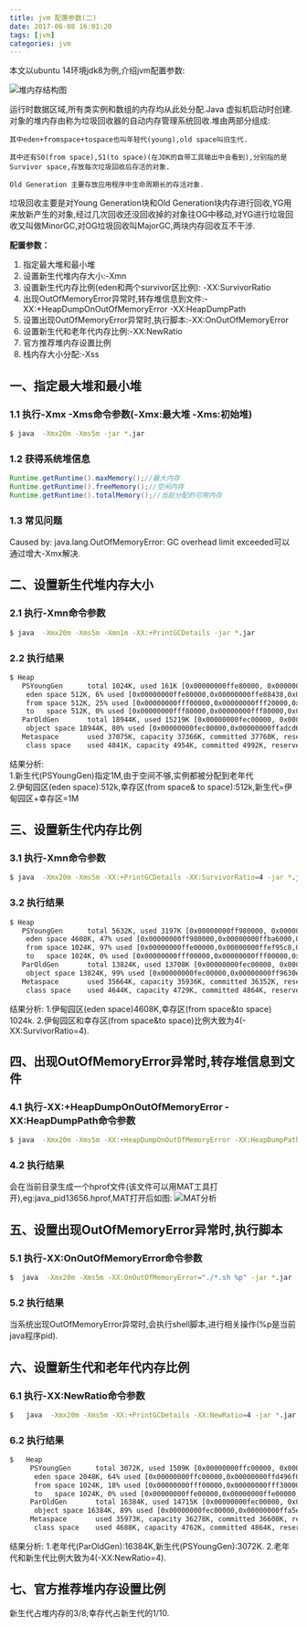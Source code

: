 ```yaml
---
title: jvm 配置参数(二)
date: 2017-06-08 16:01:20
tags: [jvm] 
categories: jvm
---
```

本文以ubuntu 14环境jdk8为例,介绍jvm配置参数:

![堆内存结构图](/images/a1.jpg)  

运行时数据区域,所有类实例和数组的内存均从此处分配.Java 虚拟机启动时创建.对象的堆内存由称为垃圾回收器的自动内存管理系统回收.堆由两部分组成:

    其中eden+fromspace+tospace也叫年轻代(young),old space叫旧生代.

    其中还有S0(from space),S1(to space)(在JDK的自带工具输出中会看到),分别指的是Survivor space,存放每次垃圾回收后存活的对象.

    Old Generation 主要存放应用程序中生命周期长的存活对象.
    
垃圾回收主要是对Young Generation块和Old Generation块内存进行回收,YG用来放新产生的对象,经过几次回收还没回收掉的对象往OG中移动,对YG进行垃圾回收又叫做MinorGC,对OG垃圾回收叫MajorGC,两块内存回收互不干涉.


**配置参数：**
1. 指定最大堆和最小堆 
2. 设置新生代堆内存大小:-Xmn
3. 设置新生代内存比例(eden和两个survivor区比例): -XX:SurvivorRatio
4. 出现OutOfMemoryError异常时,转存堆信息到文件:-XX:+HeapDumpOnOutOfMemoryError -XX:HeapDumpPath
5. 设置出现OutOfMemoryError异常时,执行脚本:-XX:OnOutOfMemoryError
6. 设置新生代和老年代内存比例:-XX:NewRatio
7. 官方推荐堆内存设置比例
8. 栈内存大小分配:-Xss


## 一、指定最大堆和最小堆 
### 1.1 执行-Xmx -Xms命令参数(-Xmx:最大堆 -Xms:初始堆)
``` bash
$ java  -Xmx20m -Xms5m -jar *.jar
```

### 1.2 获得系统堆信息
``` java
Runtime.getRuntime().maxMemory();//最大内存
Runtime.getRuntime().freeMemory();//空闲内存
Runtime.getRuntime().totalMemory();//当前分配的可用内存
```

### 1.3 常见问题
Caused by: java.lang.OutOfMemoryError: GC overhead limit exceeded可以通过增大-Xmx解决.

## 二、设置新生代堆内存大小
### 2.1 执行-Xmn命令参数
``` bash
$ java  -Xmx20m -Xms5m -Xmn1m -XX:+PrintGCDetails -jar *.jar
```
### 2.2 执行结果
``` bash
$ Heap
   PSYoungGen      total 1024K, used 161K [0x00000000ffe80000, 0x0000000100000000, 0x0000000100000000)
    eden space 512K, 6% used [0x00000000ffe80000,0x00000000ffe88438,0x00000000fff00000)
    from space 512K, 25% used [0x00000000fff00000,0x00000000fff20000,0x00000000fff80000)
    to   space 512K, 0% used [0x00000000fff80000,0x00000000fff80000,0x0000000100000000)
   ParOldGen       total 18944K, used 15219K [0x00000000fec00000, 0x00000000ffe80000, 0x00000000ffe80000)
    object space 18944K, 80% used [0x00000000fec00000,0x00000000ffadcd60,0x00000000ffe80000)
   Metaspace       used 37075K, capacity 37366K, committed 37760K, reserved 1081344K
    class space    used 4841K, capacity 4954K, committed 4992K, reserved 1048576K
```
结果分析:  
1.新生代(PSYoungGen)指定1M,由于空间不够,实例都被分配到老年代  
2.伊甸园区(eden space):512k,幸存区(from space& to space):512k,新生代=伊甸园区+幸存区=1M

## 三、设置新生代内存比例
### 3.1 执行-Xmn命令参数
``` bash
$ java  -Xmx20m -Xms5m -XX:+PrintGCDetails -XX:SurvivorRatio=4 -jar *.jar
```
### 3.2 执行结果
``` bash
$ Heap
   PSYoungGen      total 5632K, used 3197K [0x00000000ff980000, 0x0000000100000000, 0x0000000100000000)
    eden space 4608K, 47% used [0x00000000ff980000,0x00000000ffba6000,0x00000000ffe00000)
    from space 1024K, 97% used [0x00000000ffe00000,0x00000000ffef95c8,0x00000000fff00000)
    to   space 1024K, 0% used [0x00000000fff00000,0x00000000fff00000,0x0000000100000000)
   ParOldGen       total 13824K, used 13708K [0x00000000fec00000, 0x00000000ff980000, 0x00000000ff980000)
    object space 13824K, 99% used [0x00000000fec00000,0x00000000ff9630e0,0x00000000ff980000)
   Metaspace       used 35664K, capacity 35936K, committed 36352K, reserved 1081344K
    class space    used 4644K, capacity 4729K, committed 4864K, reserved 1048576K
```
结果分析:
1.伊甸园区(eden space)4608K,幸存区(from space&to space) 1024k.
2.伊甸园区和幸存区(from space&to space)比例大致为4(-XX:SurvivorRatio=4).


## 四、出现OutOfMemoryError异常时,转存堆信息到文件
### 4.1 执行-XX:+HeapDumpOnOutOfMemoryError -XX:HeapDumpPath命令参数
``` bash
$ java  -Xmx20m -Xms5m -XX:+HeapDumpOnOutOfMemoryError -XX:HeapDumpPath=. -jar *.jar
```
### 4.2 执行结果
会在当前目录生成一个hprof文件(该文件可以用MAT工具打开),eg:java_pid13656.hprof,MAT打开后如图:
![MAT分析](/images/memory.jpg)

## 五、设置出现OutOfMemoryError异常时,执行脚本
### 5.1 执行-XX:OnOutOfMemoryError命令参数
``` bash
$  java  -Xmx20m -Xms5m -XX:OnOutOfMemoryError="./*.sh %p" -jar *.jar
```
### 5.2 执行结果
当系统出现OutOfMemoryError异常时,会执行shell脚本,进行相关操作(%p是当前java程序pid).

## 六、设置新生代和老年代内存比例
### 6.1 执行-XX:NewRatio命令参数
``` bash
$   java  -Xmx20m -Xms5m -XX:+PrintGCDetails -XX:NewRatio=4 -jar *.jar
```
### 6.2 执行结果
``` bash
$   Heap
     PSYoungGen      total 3072K, used 1509K [0x00000000ffc00000, 0x0000000100000000, 0x0000000100000000)
      eden space 2048K, 64% used [0x00000000ffc00000,0x00000000ffd496f0,0x00000000ffe00000)
      from space 1024K, 18% used [0x00000000fff00000,0x00000000fff30000,0x0000000100000000)
      to   space 1024K, 0% used [0x00000000ffe00000,0x00000000ffe00000,0x00000000fff00000)
     ParOldGen       total 16384K, used 14715K [0x00000000fec00000, 0x00000000ffc00000, 0x00000000ffc00000)
      object space 16384K, 89% used [0x00000000fec00000,0x00000000ffa5ecc0,0x00000000ffc00000)
     Metaspace       used 35973K, capacity 36278K, committed 36608K, reserved 1081344K
      class space    used 4688K, capacity 4762K, committed 4864K, reserved 1048576K
```
结果分析:
1.老年代(ParOldGen):16384K,新生代(PSYoungGen):3072K.
2.老年代和新生代比例大致为4(-XX:NewRatio=4).

## 七、官方推荐堆内存设置比例
新生代占堆内存的3/8;幸存代占新生代的1/10.

